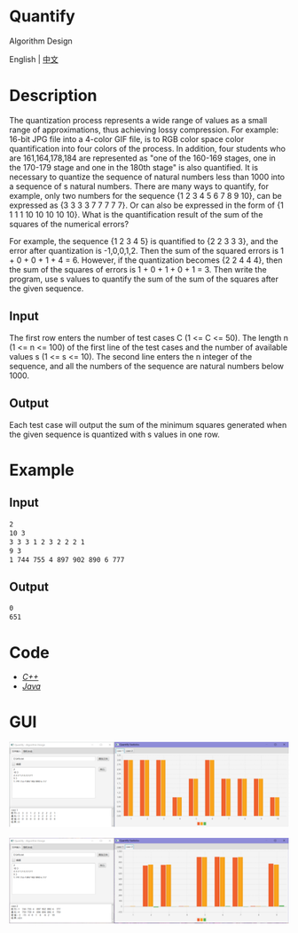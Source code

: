# Quantify

Algorithm Design

English | [中文](https://github.com/InnoFang/Quantify/blob/master/README_zh.md)

# Description

The quantization process represents a wide range of values ​​as a small range of approximations, thus achieving lossy compression. For example: 16-bit JPG file into a 4-color GIF file, is to RGB color space color quantification into four colors of the process. In addition, four students who are 161,164,178,184 are represented as "one of the 160-169 stages, one in the 170-179 stage and one in the 180th stage" is also quantified.
It is necessary to quantize the sequence of natural numbers less than 1000 into a sequence of s natural numbers. There are many ways to quantify, for example, only two numbers for the sequence {1 2 3 4 5 6 7 8 9 10}, can be expressed as {3 3 3 3 7 7 7 7 7}. Or can also be expressed in the form of {1 1 1 1 10 10 10 10 10}. What is the quantification result of the sum of the squares of the numerical errors?

For example, the sequence {1 2 3 4 5} is quantified to {2 2 3 3 3}, and the error after quantization is -1,0,0,1,2. Then the sum of the squared errors is 1 + 0 + 0 + 1 + 4 = 6. However, if the quantization becomes {2 2 4 4 4}, then the sum of the squares of errors is 1 + 0 + 1 + 0 + 1 = 3. Then write the program, use s values ​​to quantify the sum of the sum of the squares after the given sequence.

## Input

The first row enters the number of test cases C (1 <= C <= 50). The length n (1 <= n <= 100) of the first line of the test cases and the number of available values ​​s (1 <= s <= 10). The second line enters the n integer of the sequence, and all the numbers of the sequence are natural numbers below 1000.

## Output

Each test case will output the sum of the minimum squares generated when the given sequence is quantized with s values in one row.

# Example

## Input

```
2
10 3
3 3 3 1 2 3 2 2 2 1
9 3
1 744 755 4 897 902 890 6 777
```

## Output

```
0
651
```

# Code

 + [_C++_](https://github.com/InnoFang/Quantify/blob/master/code/quantify.cpp)
 + [_Java_](https://github.com/InnoFang/Quantify/blob/master/code/Quantify.java)

# GUI

 ![case1](https://raw.githubusercontent.com/InnoFang/Quantify/master/image/case1.png)
 &nbsp;
 &nbsp;
 ![case2](https://raw.githubusercontent.com/InnoFang/Quantify/master/image/case2.png)
